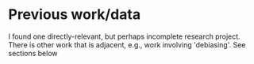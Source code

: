 # Previous work/data

I found one directly-relevant, but perhaps incomplete research project. There is other work that is adjacent, e.g., work involving 'debiasing'. See sections below

##
